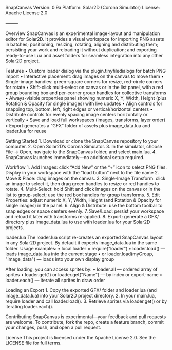 SnapCanvas
Version: 0.9a
Platform: Solar2D (Corona Simulator)
License: Apache License 2.0

⸻

Overview
SnapCanvas is an experimental image-layout and manipulation editor for Solar2D. 
It provides a visual workspace for importing PNG assets in batches; positioning, resizing, rotating, aligning and distributing them; 
persisting your work and reloading it without duplication; and exporting ready-to-use Lua and asset folders for seamless integration into any other Solar2D project.

Features
• Custom loader dialog via the plugin.tinyfiledialogs for batch PNG import
• Interactive placement: drag images on the canvas to move them
• Single-image handles: green-square corners for resize, red-circle corners for rotate
• Shift-click multi-select on canvas or in the list panel, with a red group bounding box and per-corner group handles for collective transforms
• Always-visible properties panel showing numeric X, Y, Width, Height (plus Rotation & Opacity for single images) with live updates
• Align controls for snapping top, bottom, left, right edges or vertical/horizontal centers
• Distribute controls for evenly spacing image centers horizontally or vertically
• Save and load full workspaces (images, transforms, layer order) 
• Export generates a “GFX” folder of assets plus image_data.lua and loader.lua for reuse

Getting Started
	1.	Download or clone the SnapCanvas repository to your computer.
	2.	Open Solar2D’s Corona Simulator.
	3.	In the simulator, choose File → Open, navigate to the SnapCanvas folder, and select main.lua.
	4.	SnapCanvas launches immediately—no additional setup required.

Workflow
	1.	Add Images: click “Add New” or the “+” icon to select PNG files. Display in your workspace with the "load button" next to the file name
	2.	Move & Place: drag images on the canvas.
	3.	Single-Image Transform: click an image to select it, then drag green handles to resize or red handles to rotate.
	4.	Multi-Select: hold Shift and click images on the canvas or in the list to group-select; use the red box handles for group transforms.
	5.	Edit Properties: adjust numeric X, Y, Width, Height (and Rotation & Opacity for single images) in the panel.
	6.	Align & Distribute: use the bottom toolbar to snap edges or space centers evenly.
	7.	Save/Load: persist your workspace and reload it later with transforms re-applied.
	8.	Export: generate a GFX/ directory plus image_data.lua to use with loader.lua for your Solar2D projects.

loader.lua
The loader.lua script re-creates an exported SnapCanvas layout in any Solar2D project. By default it expects image_data.lua in the same folder. Usage examples:
• local loader = require("loader")
• loader.load() — loads image_data.lua into the current stage
• or loader.load(myGroup, "image_data") — loads into your own display group

After loading, you can access sprites by:
• loader.all — ordered array of sprites
• loader.get(1) or loader.get("Name") — by index or export-name
• loader.each() — iterate all sprites in draw order

Loading an Export
	1.	Copy the exported GFX/ folder and loader.lua (and image_data.lua) into your Solar2D project directory.
	2.	In your main.lua, require loader and call loader.load().
	3.	Retrieve sprites via loader.get() or by iterating loader.each().

Contributing
SnapCanvas is experimental—your feedback and pull requests are welcome. 
To contribute, fork the repo, create a feature branch, commit your changes, push, and open a pull request.

License
This project is licensed under the Apache License 2.0. See the LICENSE file for full terms.

